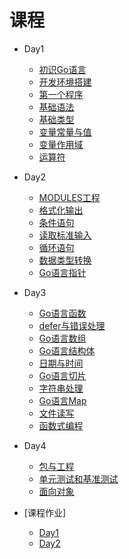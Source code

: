 # 课程

* Day1
  * [初识Go语言](./zh-cn/base/hello_go.md)
  * [开发环境搭建](./zh-cn/base/install.md)
  * [第一个程序](./zh-cn/base/hello_world.md)
  * [基础语法](./zh-cn/base/syntax.md)
  * [基础类型](./zh-cn/base/data_struct.md)
  * [变量常量与值](./zh-cn/base/var_value.md)
  * [变量作用域](./zh-cn/base/scope.md)
  * [运算符](./zh-cn/base/operate.md)
* Day2
  * [MODULES工程](./zh-cn/base/modules.md)
  * [格式化输出](./zh-cn/base/fmt_out.md)
  * [条件语句](./zh-cn/base/if.md)
  * [读取标准输入](./zh-cn/base/fmt_in.md)
  * [循环语句](./zh-cn/base/for.md)
  * [数据类型转换](./zh-cn/base/strconv.md)
  * [Go语言指针](./zh-cn/base/pointer.md)
* Day3
  * [Go语言函数](./zh-cn/base/func.md)
  * [defer与错误处理](./zh-cn/base/error.md)
  * [Go语言数组](./zh-cn/base/array.md)
  * [Go语言结构体](./zh-cn/base/map.md)
  * [日期与时间](./zh-cn/base/string.md)
  * [Go语言切片](./zh-cn/base/slice.md)
  * [字符串处理](./zh-cn/base/string.md)
  * [Go语言Map](./zh-cn/base/map.md)
  * [文件读写](./zh-cn/base/string.md)
  * [函数式编程](./zh-cn/base/func.md)
* Day4
  * [包与工程](./zh-cn/base/func.md)
  * [单元测试和基准测试](./zh-cn/base/func.md)
  * [面向对象](./zh-cn/base/array.md)

* [课程作业]
  * [Day1](./day1/README.md)
  * [Day2](./day2/README.md)
